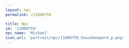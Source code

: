 ```yaml
---
layout: npc
permalink: /11000759

title: Npc
id: '11000759'
npc_name: 'Michael'
icon_url: 'portrait/npc/11000759_housekeeper4_p.png'
---
```

